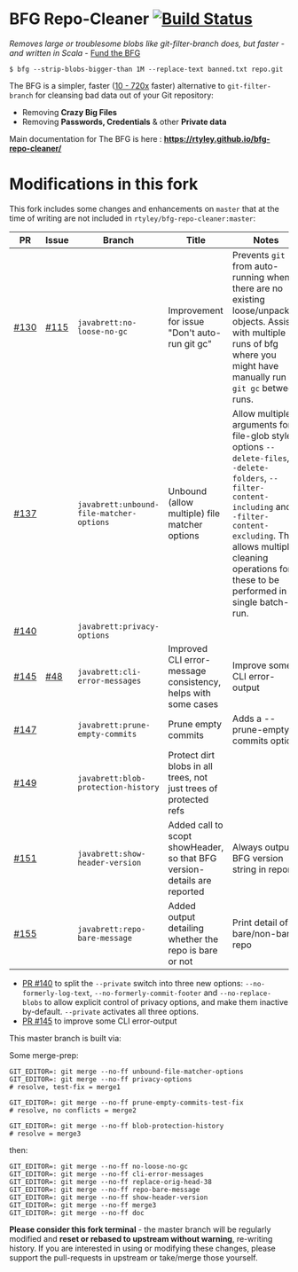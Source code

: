 BFG Repo-Cleaner [![Build Status](https://travis-ci.org/rtyley/bfg-repo-cleaner.svg?branch=master)](https://travis-ci.org/rtyley/bfg-repo-cleaner)
================

_Removes large or troublesome blobs like git-filter-branch does, but faster - and written in Scala_ - [Fund the BFG](https://j.mp/fund-bfg)

```
$ bfg --strip-blobs-bigger-than 1M --replace-text banned.txt repo.git
```

The BFG is a simpler, faster ([10 - 720x](https://docs.google.com/spreadsheet/ccc?key=0AsR1d5Zpes8HdER3VGU1a3dOcmVHMmtzT2dsS2xNenc) faster)
alternative to `git-filter-branch` for cleansing bad data out of your Git repository:

* Removing **Crazy Big Files**
* Removing **Passwords, Credentials** & other **Private data**

Main documentation for The BFG is here : **https://rtyley.github.io/bfg-repo-cleaner/**

# Modifications in this fork

This fork includes some changes and enhancements on `master` that at the time of writing are not included in `rtyley/bfg-repo-cleaner:master`:

| PR | Issue | Branch | Title | Notes |
| -- | ----- | ------ | ----- | ----- |
| [#130](https://github.com/rtyley/bfg-repo-cleaner/pull/130) | [#115](https://github.com/rtyley/bfg-repo-cleaner/issues/115) | `javabrett:no-loose-no-gc` | Improvement for issue "Don't auto-run git gc" | Prevents `git gc` from auto-running when there are no existing loose/unpacked objects.  Assists with multiple runs of bfg where you might have manually run `git gc` between runs. |
| [#137](https://github.com/rtyley/bfg-repo-cleaner/pull/137) | | `javabrett:unbound-file-matcher-options` | Unbound (allow multiple) file matcher options | Allow multiple arguments for file-glob style options ``--delete-files``, ``--delete-folders``, ``--filter-content-including`` and ``--filter-content-excluding``.  This allows multiple cleaning operations for these to be performed in a single batch-run. |
| [#140](https://github.com/rtyley/bfg-repo-cleaner/pull/140) | | `javabrett:privacy-options` | | |
| [#145](https://github.com/rtyley/bfg-repo-cleaner/pull/145) | [#48](https://github.com/rtyley/bfg-repo-cleaner/issues/48) | `javabrett:cli-error-messages` | Improved CLI error-message consistency, helps with some cases | Improve some CLI error-output |
| [#147](https://github.com/rtyley/bfg-repo-cleaner/pull/147) | | `javabrett:prune-empty-commits` | Prune empty commits | Adds a --prune-empty-commits option |
| [#149](https://github.com/rtyley/bfg-repo-cleaner/pull/149) | | `javabrett:blob-protection-history` | Protect dirt blobs in all trees, not just trees of protected refs | |
| [#151](https://github.com/rtyley/bfg-repo-cleaner/pull/151) | | `javabrett:show-header-version` | Added call to scopt showHeader, so that BFG version-details are reported | Always output BFG version string in reports |
| [#155](https://github.com/rtyley/bfg-repo-cleaner/pull/155) | | `javabrett:repo-bare-message`| Added output detailing whether the repo is bare or not | Print detail of bare/non-bare repo |

* [PR #140](https://github.com/rtyley/bfg-repo-cleaner/pull/140) to split the `--private` switch into three new options: `--no-formerly-log-text`, `--no-formerly-commit-footer` and `--no-replace-blobs` to allow explicit control of privacy options, and make them inactive by-default.  `--private` activates all three options.
* [PR #145](https://github.com/rtyley/bfg-repo-cleaner/pull/145) to improve some CLI error-output

This master branch is built via:

Some merge-prep:

    GIT_EDITOR=: git merge --no-ff unbound-file-matcher-options
    GIT_EDITOR=: git merge --no-ff privacy-options
    # resolve, test-fix = merge1

    GIT_EDITOR=: git merge --no-ff prune-empty-commits-test-fix
    # resolve, no conflicts = merge2

    GIT_EDITOR=: git merge --no-ff blob-protection-history
    # resolve = merge3

then:

    GIT_EDITOR=: git merge --no-ff no-loose-no-gc
    GIT_EDITOR=: git merge --no-ff cli-error-messages
    GIT_EDITOR=: git merge --no-ff replace-orig-head-38
    GIT_EDITOR=: git merge --no-ff repo-bare-message
    GIT_EDITOR=: git merge --no-ff show-header-version
    GIT_EDITOR=: git merge --no-ff merge3
    GIT_EDITOR=: git merge --no-ff doc

**Please consider this fork terminal** - the master branch will be regularly modified and **reset or rebased to upstream without warning**, re-writing history.  If you are interested in using or modifying these changes, please support the pull-requests in upstream or take/merge those yourself.
